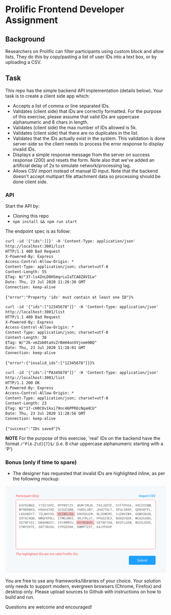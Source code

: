 # Prolific Frontend Developer Assignment

## Background
Researchers on Prolific can filter participants using custom block and allow lists. They do this by copy/pasting a list of user IDs into a text box, or by uploading a CSV.

## Task
This repo has the simple backend API implementation (details below). Your task is to create a client side app which:

- Accepts a list of comma or line separated IDs.
- Validates (client side) that IDs are correctly formatted. For the purpose of this exercise, please assume that valid IDs are uppercase alphanumeric and 8 chars in length.
- Validates (client side) the max number of IDs allowed is 5k.
- Validates (client side) that there are no duplicates in the list.
- Validates that the IDs actually exist in the system. This validation is done server-side so the client needs to process the error response to display invalid IDs.
- Displays a simple response message from the server on success response (200) and resets the form. Note also that we've added an artificial delay of 2s to simulate network/processing lag.
- Allows CSV import instead of manual ID input. Note that the backend doesn't accept multipart file attachment data so processing should be done client side.

### API

Start the API by:
- Cloning this repo
- `npm install && npm run start`

The endpoint spec is as follow:
```
curl -id '{"ids":[]}' -H 'Content-Type: application/json' http://localhost:3001/list
HTTP/1.1 400 Bad Request
X-Powered-By: Express
Access-Control-Allow-Origin: *
Content-Type: application/json; charset=utf-8
Content-Length: 55
ETag: W/"37-ls4ZnLD8HSmqrLuIaTCA8ZAVILw"
Date: Thu, 23 Jul 2020 11:26:38 GMT
Connection: keep-alive

{"error":"Property 'ids' must contain at least one ID"}%
```

```
curl -id '{"ids":["12345678"]}' -H 'Content-Type: application/json' http://localhost:3001/list
HTTP/1.1 400 Bad Request
X-Powered-By: Express
Access-Control-Allow-Origin: *
Content-Type: application/json; charset=utf-8
Content-Length: 38
ETag: W/"26-vmZob0taXvZrBmH4onXVjnem9BQ"
Date: Thu, 23 Jul 2020 11:28:01 GMT
Connection: keep-alive

{"error":{"invalid_ids":["12345678"]}}%
```

```
curl -id '{"ids":["PA345678"]}' -H 'Content-Type: application/json' http://localhost:3001/list
HTTP/1.1 200 OK
X-Powered-By: Express
Access-Control-Allow-Origin: *
Content-Type: application/json; charset=utf-8
Content-Length: 23
ETag: W/"17-cH0COv1kxi79nc46PPREcNqaHCU"
Date: Thu, 23 Jul 2020 11:28:56 GMT
Connection: keep-alive

{"success":"IDs saved"}%
```

**NOTE** For the purpose of this exercise, 'real' IDs on the backend have the format `/^P[A-Z\d]{7}$/` (i.e. 8 char uppercase alphanumeric starting with a 'P')

### Bonus (only if time to spare)

- The designer has requested that invalid IDs are highlighted inline, as per the following mockup:

![invalid.png](invalid.png)


You are free to use any frameworks/libraries of your choice. Your solution only needs to support modern, evergreen browsers (Chrome, Firefox) and desktop only. Please upload sources to Github with instructions on how to build and run.

Questions are welcome and encouraged!
